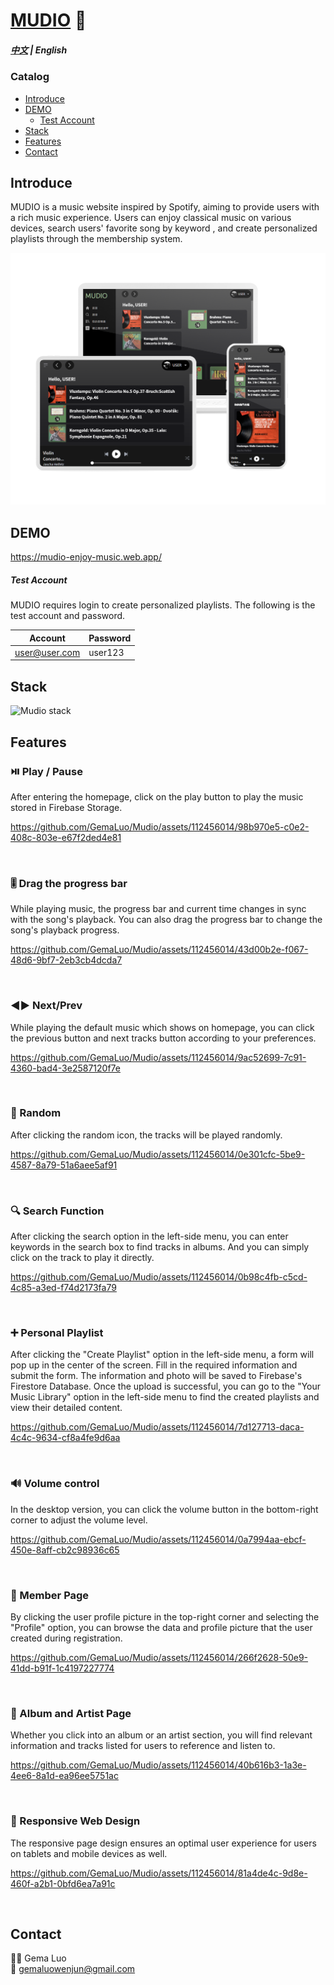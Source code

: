 ﻿# [MUDIO](https://mudio-enjoy-music.web.app/) :musical_note:

##### [中文](./README-ZH_CN.md) | English

### Catalog

- [Introduce](#Introduce)
- [DEMO](#DEMO)
  - [Test Account](#Test-Account)
- [Stack](#Stack)
- [Features](#Features)
- [Contact](#Contact)

## Introduce

MUDIO is a music website inspired by Spotify, aiming to provide users with a rich music experience. Users can enjoy classical music on various devices, search users' favorite song by keyword , and create personalized playlists through the membership system.

![introduce_pic](/images/readme-pic.png)

## DEMO

https://mudio-enjoy-music.web.app/

##### Test Account

MUDIO requires login to create personalized playlists. The following is the test account and password.

| Account       | Password |
| ------------- | -------- |
| user@user.com | user123  |

## Stack
![Mudio stack](https://github.com/GemaLuo/Mudio/assets/112456014/165f70b9-3c5f-416d-b85d-b0005adf3789)

## Features

### :play_or_pause_button: Play / Pause

After entering the homepage, click on the play button to play the music stored in Firebase Storage.


https://github.com/GemaLuo/Mudio/assets/112456014/98b970e5-c0e2-408c-803e-e67f2ded4e81

<br>

### :level_slider: Drag the progress bar

While playing music, the progress bar and current time changes in sync with the song's playback. You can also drag the progress bar to change the song's playback progress.


https://github.com/GemaLuo/Mudio/assets/112456014/43d00b2e-f067-48d6-9bf7-2eb3cb4dcda7

<br>

### :arrow_backward::arrow_forward: Next/Prev

While playing the default music which shows on homepage, you can click the previous button and next tracks button according to your preferences.


https://github.com/GemaLuo/Mudio/assets/112456014/9ac52699-7c91-4360-bad4-3e2587120f7e

<br>

### :twisted_rightwards_arrows: Random

After clicking the random icon, the tracks will be played randomly.


https://github.com/GemaLuo/Mudio/assets/112456014/0e301cfc-5be9-4587-8a79-51a6aee5af91

<br>

### :mag: Search Function

After clicking the search option in the left-side menu, you can enter keywords in the search box to find tracks in albums. And you can simply click on the track to play it directly.


https://github.com/GemaLuo/Mudio/assets/112456014/0b98c4fb-c5cd-4c85-a3ed-f74d2173fa79

<br>

### :heavy_plus_sign: Personal Playlist

After clicking the "Create Playlist" option in the left-side menu, a form will pop up in the center of the screen. Fill in the required information and submit the form. The information and photo will be saved to Firebase's Firestore Database. Once the upload is successful, you can go to the "Your Music Library" option in the left-side menu to find the created playlists and view their detailed content.


https://github.com/GemaLuo/Mudio/assets/112456014/7d127713-daca-4c4c-9634-cf8a4fe9d6aa

<br>

### :loud_sound: Volume control

In the desktop version, you can click the volume button in the bottom-right corner to adjust the volume level.


https://github.com/GemaLuo/Mudio/assets/112456014/0a7994aa-ebcf-450e-8aff-cb2c98936c65

<br>

### :bust_in_silhouette: Member Page

By clicking the user profile picture in the top-right corner and selecting the "Profile" option, you can browse the data and profile picture that the user created during registration.


https://github.com/GemaLuo/Mudio/assets/112456014/266f2628-50e9-41dd-b91f-1c4197227774

<br>

### :page_with_curl: Album and Artist Page

Whether you click into an album or an artist section, you will find relevant information and tracks listed for users to reference and listen to.


https://github.com/GemaLuo/Mudio/assets/112456014/40b616b3-1a3e-4ee6-8a1d-ea96ee5751ac

<br>

### :iphone: Responsive Web Design

The responsive page design ensures an optimal user experience for users on tablets and mobile devices as well.


https://github.com/GemaLuo/Mudio/assets/112456014/81a4de4c-9d8e-460f-a2b1-0bfd6ea7a91c

<br>

## Contact

:woman_technologist: Gema Luo<br>
:email: gemaluowenjun@gmail.com
